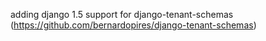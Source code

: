 adding django 1.5 support for django-tenant-schemas (https://github.com/bernardopires/django-tenant-schemas)
